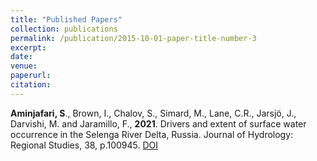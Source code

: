 ```yaml
---
title: "Published Papers"
collection: publications
permalink: /publication/2015-10-01-paper-title-number-3
excerpt: 
date: 
venue: 
paperurl: 
citation: 
---
```

**Aminjafari, S**., Brown, I., Chalov, S., Simard, M., Lane, C.R., Jarsjö, J., Darvishi, M. and Jaramillo, F., **2021**. Drivers and extent of surface water occurrence in the Selenga River Delta, Russia. Journal of Hydrology: Regional Studies, 38, p.100945. [DOI](https://doi.org/10.1016/j.ejrh.2021.100945)
